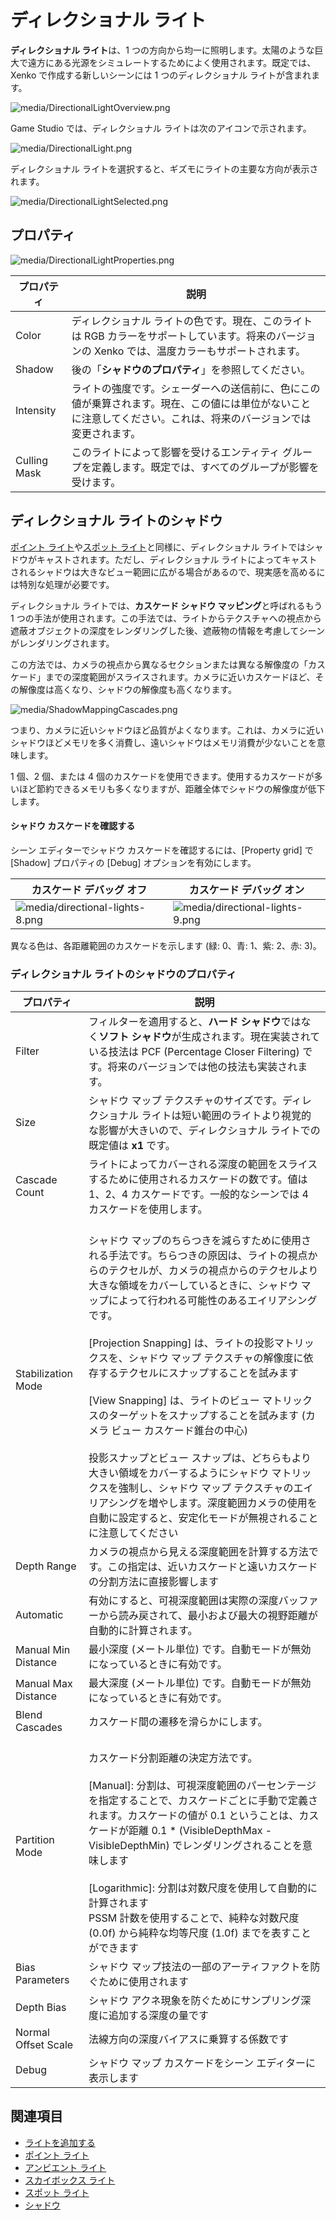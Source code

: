 # ディレクショナル ライト

**ディレクショナル ライト**は、1 つの方向から均一に照明します。太陽のような巨大で遠方にある光源をシミュレートするためによく使用されます。既定では、Xenko で作成する新しいシーンには 1 つのディレクショナル ライトが含まれます。

![media/DirectionalLightOverview.png](media/DirectionalLightOverview.png)

Game Studio では、ディレクショナル ライトは次のアイコンで示されます。

![media/DirectionalLight.png](media/DirectionalLight.png)

ディレクショナル ライトを選択すると、ギズモにライトの主要な方向が表示されます。

![media/DirectionalLightSelected.png](media/DirectionalLightSelected.png)

## プロパティ

![media/DirectionalLightProperties.png](media/DirectionalLightProperties.png)

| プロパティ     | 説明                                                                                    
| ------------ | ---------- |
| Color        | ディレクショナル ライトの色です。現在、このライトは RGB カラーをサポートしています。将来のバージョンの Xenko では、温度カラーもサポートされます。
| Shadow      | 後の「**シャドウのプロパティ**」を参照してください。
|Intensity | ライトの強度です。シェーダーへの送信前に、色にこの値が乗算されます。現在、この値には単位がないことに注意してください。これは、将来のバージョンでは変更されます。
| Culling Mask | このライトによって影響を受けるエンティティ グループを定義します。既定では、すべてのグループが影響を受けます。

## ディレクショナル ライトのシャドウ

[ポイント ライト](point-lights.md)や[スポット ライト](spot-lights.md)と同様に、ディレクショナル ライトではシャドウがキャストされます。ただし、ディレクショナル ライトによってキャストされるシャドウは大きなビュー範囲に広がる場合があるので、現実感を高めるには特別な処理が必要です。

ディレクショナル ライトでは、**カスケード シャドウ マッピング**と呼ばれるもう 1 つの手法が使用されます。この手法では、ライトからテクスチャへの視点から遮蔽オブジェクトの深度をレンダリングした後、遮蔽物の情報を考慮してシーンがレンダリングされます。

この方法では、カメラの視点から異なるセクションまたは異なる解像度の「カスケード」までの深度範囲がスライスされます。カメラに近いカスケードほど、その解像度は高くなり、シャドウの解像度も高くなります。

![media/ShadowMappingCascades.png](media/ShadowMappingCascades.png)

つまり、カメラに近いシャドウほど品質がよくなります。これは、カメラに近いシャドウほどメモリを多く消費し、遠いシャドウはメモリ消費が少ないことを意味します。

1 個、2 個、または 4 個のカスケードを使用できます。使用するカスケードが多いほど節約できるメモリも多くなりますが、距離全体でシャドウの解像度が低下します。

#### シャドウ カスケードを確認する

シーン エディターでシャドウ カスケードを確認するには、[Property grid] で [Shadow] プロパティの [Debug] オプションを有効にします。

| カスケード デバッグ オフ                                                   | カスケード デバッグ オン                                                    |
| -------------------------------------------------------------------- | -------------------------------------------------------------------- |
| ![media/directional-lights-8.png](media/directional-lights-8.png)  | ![media/directional-lights-9.png](media/directional-lights-9.png)  |

異なる色は、各距離範囲のカスケードを示します (緑: 0、青: 1、紫: 2、赤: 3)。

### ディレクショナル ライトのシャドウのプロパティ

| プロパティ            | 説明                                                        
| ------------------- | ------------
| Filter              | フィルターを適用すると、**ハード シャドウ**ではなく**ソフト シャドウ**が生成されます。現在実装されている技法は PCF (Percentage Closer Filtering) です。将来のバージョンでは他の技法も実装されます。
| Size                | シャドウ マップ テクスチャのサイズです。ディレクショナル ライトは短い範囲のライトより視覚的な影響が大きいので、ディレクショナル ライトでの既定値は **x1** です。
| Cascade Count       | ライトによってカバーされる深度の範囲をスライスするために使用されるカスケードの数です。値は 1、2、4 カスケードです。一般的なシーンでは 4 カスケードを使用します。
| Stabilization Mode  | <br>シャドウ マップのちらつきを減らすために使用される手法です。ちらつきの原因は、ライトの視点からのテクセルが、カメラの視点からのテクセルより大きな領域をカバーしているときに、シャドウ マップによって行われる可能性のあるエイリアシングです。</br> <br> [Projection Snapping] は、ライトの投影マトリックスを、シャドウ マップ テクスチャの解像度に依存するテクセルにスナップすることを試みます</br> <br>[View Snapping] は、ライトのビュー マトリックスのターゲットをスナップすることを試みます (カメラ ビュー カスケード錐台の中心)</br> <br>投影スナップとビュー スナップは、どちらもより大きい領域をカバーするようにシャドウ マトリックスを強制し、シャドウ マップ テクスチャのエイリアシングを増やします。深度範囲カメラの使用を自動に設定すると、安定化モードが無視されることに注意してください</br>
| Depth Range         | カメラの視点から見える深度範囲を計算する方法です。この指定は、近いカスケードと遠いカスケードの分割方法に直接影響します
| Automatic           | 有効にすると、可視深度範囲は実際の深度バッファーから読み戻されて、最小および最大の視野距離が自動的に計算されます。
| Manual Min Distance | 最小深度 (メートル単位) です。自動モードが無効になっているときに有効です。
| Manual Max Distance | 最大深度 (メートル単位) です。自動モードが無効になっているときに有効です。
| Blend Cascades      | カスケード間の遷移を滑らかにします。  
| Partition Mode      | <br>カスケード分割距離の決定方法です。</br> <br> [Manual]: 分割は、可視深度範囲のパーセンテージを指定することで、カスケードごとに手動で定義されます。カスケードの値が 0.1 ということは、カスケードが距離 0.1 * (VisibleDepthMax - VisibleDepthMin) でレンダリングされることを意味します<br> <br> [Logarithmic]: 分割は対数尺度を使用して自動的に計算されます <br> PSSM 計数を使用することで、純粋な対数尺度 (0.0f) から純粋な均等尺度 (1.0f) までを表すことができます<br>
| Bias Parameters     | シャドウ マップ技法の一部のアーティファクトを防ぐために使用されます
| Depth Bias          | シャドウ アクネ現象を防ぐためにサンプリング深度に追加する深度の量です
| Normal Offset Scale | 法線方向の深度バイアスに乗算する係数です
| Debug               | シャドウ マップ カスケードをシーン エディターに表示します

## 関連項目

* [ライトを追加する](add-a-light.md)
* [ポイント ライト](point-lights.md)
* [アンビエント ライト](ambient-lights.md)
* [スカイボックス ライト](skybox-lights.md)
* [スポット ライト](spot-lights.md)
* [シャドウ](shadows.md)
